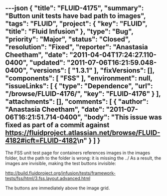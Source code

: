 ---json
{
  "title": "FLUID-4175",
  "summary": "Button unit tests have bad path to images",
  "tags": "FLUID",
  "project": {
    "key": "FLUID",
    "title": "Fluid Infusion"
  },
  "type": "Bug",
  "priority": "Major",
  "status": "Closed",
  "resolution": "Fixed",
  "reporter": "Anastasia Cheetham",
  "date": "2011-04-04T17:24:27.110-0400",
  "updated": "2011-07-06T16:21:59.048-0400",
  "versions": [
    "1.3.1"
  ],
  "fixVersions": [],
  "components": [
    "FSS"
  ],
  "environment": null,
  "issueLinks": [
    {
      "type": "Dependence",
      "url": "/browse/FLUID-4176/",
      "key": "FLUID-4176"
    }
  ],
  "attachments": [],
  "comments": [
    {
      "author": "Anastasia Cheetham",
      "date": "2011-07-06T16:21:51.714-0400",
      "body": "This issue was fixed as part of a commit against <https://fluidproject.atlassian.net/browse/FLUID-4182#icft=FLUID-4182>\n"
    }
  ]
}
---
The FSS unit test page for containers references images in the images folder, but the path to the folder is wrong: it is missing the ../  As a result, the images are invisible, making the test buttons invisible:

<http://build.fluidproject.org/infusion/tests/framework-tests/fss/html/3.fss.layout.advanced.html>

The buttons are immediately above the image grid.

        